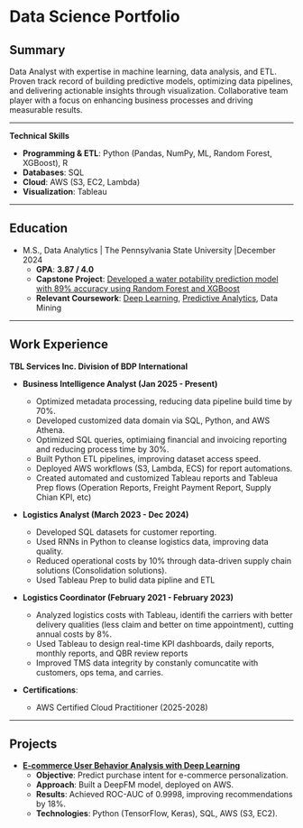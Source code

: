# Data Science Portfolio

## Summary
Data Analyst with expertise in machine learning, data analysis, and ETL. Proven track record of building predictive models, optimizing data pipelines, and delivering actionable insights through visualization. Collaborative team player with a focus on enhancing business processes and driving measurable results.

---

**Technical Skills**  
- **Programming & ETL**: Python (Pandas, NumPy, ML, Random Forest, XGBoost), R  
- **Databases**: SQL  
- **Cloud**: AWS (S3, EC2, Lambda)  
- **Visualization**: Tableau

---

## Education
- M.S., Data Analytics | The Pennsylvania State University |December 2024  
  - **GPA**: **3.87 / 4.0**  
  - **Capstone Project**: [Developed a water potability prediction model with 89% accuracy using Random Forest and XGBoost](https://github.com/MidNight-WaterDrop/Analysis-of-Water-Quality-and-Potability)
  - **Relevant Coursework**: [Deep Learning](https://github.com/MidNight-WaterDrop/Python-Deep-Learning), [Predictive Analytics](https://github.com/MidNight-WaterDrop/Machine-learning-with-R), Data Mining

---

## Work Experience
**TBL Services Inc. Division of BDP International**  
- **Business Intelligence Analyst (Jan 2025 - Present)**  
  - Optimized metadata processing, reducing data pipeline build time by 70%.
  - Developed customized data domain via SQL, Python, and AWS Athena.  
  - Optimized SQL queries, optimiaing financial and invoicing reporting and reducing process time by 30%.  
  - Built Python ETL pipelines, improving dataset access speed.  
  - Deployed AWS workflows (S3, Lambda, ECS) for report automations.
  - Created automated and customized Tableau reports and Tableua Prep flows (Operation Reports, Freight Payment Report, Supply Chian KPI, etc)

- **Logistics Analyst (March 2023 - Dec 2024)**    
  - Developed SQL datasets for customer reporting.  
  - Used RNNs in Python to cleanse logistics data, improving data quality.  
  - Reduced operational costs by 10% through data-driven supply chain solutions (Consolidation solutions).
  - Used Tableau Prep to bulid data pipline and ETL

- **Logistics Coordinator (February 2021 - February 2023)**  
  - Analyzed logistics costs with Tableau, identifi the carriers with better delivery qualities (less claim and better on time appointment), cutting annual costs by 8%.  
  - Used Tableau to design real-time KPI dashboards, daily reports, monthly reports, and QBR review reports
  - Improved TMS data integrity by constanly comuncatite with customers, ops tema, and carries.

- **Certifications**:  
  - AWS Certified Cloud Practitioner (2025-2028)

---

## Projects

- **[E-commerce User Behavior Analysis with Deep Learning](https://github.com/MidNight-WaterDrop/Optimizing-E-Commerce-User-Experience-Behavioral-Analysis-and-Prediction-with-Deep-Learning)**  
  - **Objective**: Predict purchase intent for e-commerce personalization.  
  - **Approach**: Built a DeepFM model, deployed on AWS.  
  - **Results**: Achieved ROC-AUC of 0.9998, improving recommendations by 18%.  
  - **Technologies**: Python (TensorFlow, Keras), SQL, AWS (S3, EC2).
